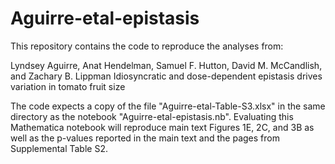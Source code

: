 # Aguirre-etal-epistasis

This repository contains the code to reproduce the analyses from:

Lyndsey Aguirre, Anat Hendelman, Samuel F. Hutton, David M. McCandlish, and Zachary B. Lippman 
Idiosyncratic and dose-dependent epistasis drives variation in tomato fruit size

The code expects a copy of the file "Aguirre-etal-Table-S3.xlsx" in the same directory as the notebook "Aguirre-etal-epistasis.nb". Evaluating this Mathematica notebook will reproduce main text Figures 1E, 2C, and 3B as well as the p-values reported in the main text and the pages from Supplemental Table S2.
